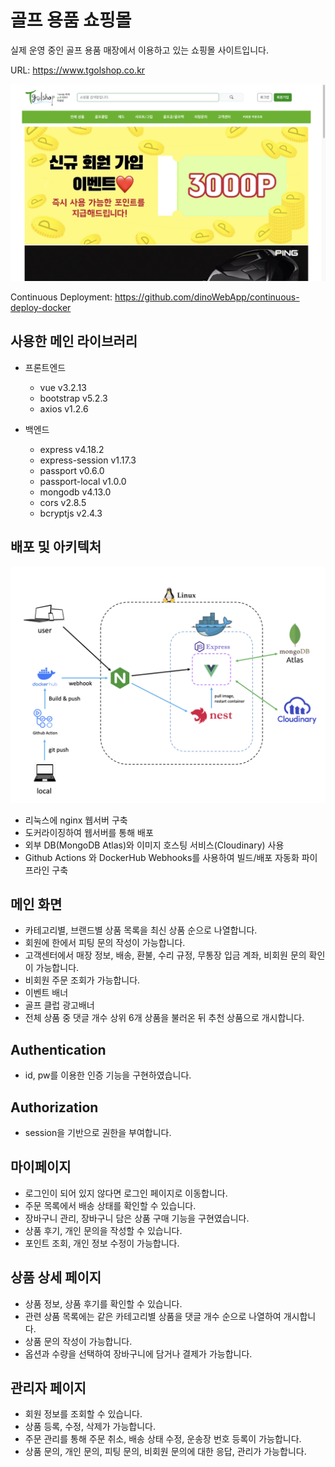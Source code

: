 # 골프 용품 쇼핑몰

실제 운영 중인 골프 용품 매장에서 이용하고 있는 쇼핑몰 사이트입니다.

URL: <https://www.tgolshop.co.kr>

<img src='./images/mainpage.png'>


Continuous Deployment: <https://github.com/dinoWebApp/continuous-deploy-docker>

## 사용한 메인 라이브러리

- 프론트엔드
  - vue v3.2.13
  - bootstrap v5.2.3
  - axios v1.2.6

- 백엔드
    - express v4.18.2
    - express-session v1.17.3
    - passport v0.6.0
    - passport-local v1.0.0
    - mongodb v4.13.0
    - cors v2.8.5
    - bcryptjs v2.4.3

## 배포 및 아키텍처

<img src=./images/tgolshop-archImg.png>


- 리눅스에 nginx 웹서버 구축
- 도커라이징하여 웹서버를 통해 배포
- 외부 DB(MongoDB Atlas)와 이미지 호스팅 서비스(Cloudinary) 사용
- Github Actions 와 DockerHub Webhooks를 사용하여 빌드/배포 자동화 파이프라인 구축

## 메인 화면

- 카테고리별, 브랜드별 상품 목록을 최신 상품 순으로 나열합니다.
- 회원에 한에서 피팅 문의 작성이 가능합니다.
- 고객센터에서 매장 정보, 배송, 환불, 수리 규정, 무통장 입금 계좌, 비회원 문의 확인이 가능합니다.
- 비회원 주문 조회가 가능합니다.
- 이벤트 배너
- 골프 클럽 광고배너
- 전체 상품 중 댓글 개수 상위 6개 상품을 불러온 뒤 추천 상품으로 개시합니다.

## Authentication

- id, pw를 이용한 인증 기능을 구현하였습니다.

## Authorization

- session을 기반으로 권한을 부여합니다.

## 마이페이지

- 로그인이 되어 있지 않다면 로그인 페이지로 이동합니다.
- 주문 목록에서 배송 상태를 확인할 수 있습니다.
- 장바구니 관리, 장바구니 담은 상품 구매 기능을 구현였습니다.
- 상품 후기, 개인 문의을 작성할 수 있습니다.
- 포인트 조회, 개인 정보 수정이 가능합니다.

## 상품 상세 페이지
- 상품 정보, 상품 후기를 확인할 수 있습니다.
- 관련 상품 목록에는 같은 카테고리별 상품을 댓글 개수 순으로 나열하여 개시합니다.
- 상품 문의 작성이 가능합니다.
- 옵션과 수량을 선택하여 장바구니에 담거나 결제가 가능합니다.

## 관리자 페이지
- 회원 정보를 조회할 수 있습니다.
- 상품 등록, 수정, 삭제가 가능합니다.
- 주문 관리를 통해 주문 취소, 배송 상태 수정, 운송장 번호 등록이 가능합니다.
- 상품 문의, 개인 문의, 피팅 문의, 비회원 문의에 대한 응답, 관리가 가능합니다.


